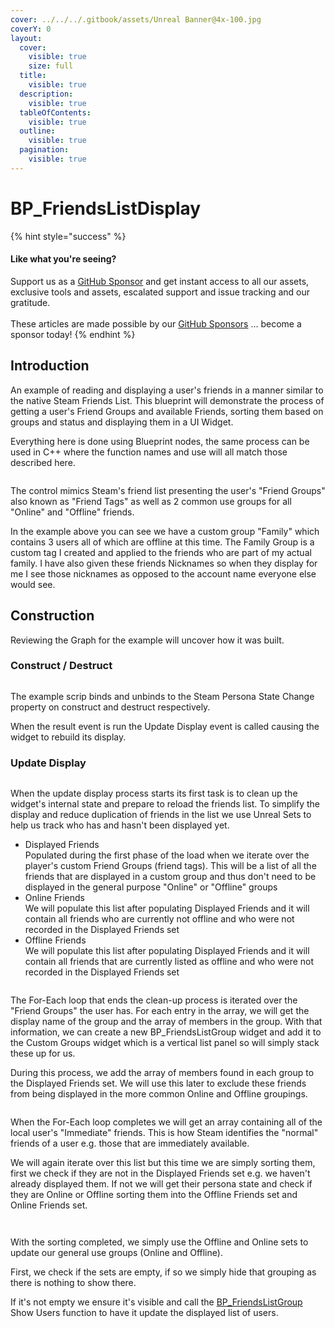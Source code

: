 ```yaml
---
cover: ../../../.gitbook/assets/Unreal Banner@4x-100.jpg
coverY: 0
layout:
  cover:
    visible: true
    size: full
  title:
    visible: true
  description:
    visible: true
  tableOfContents:
    visible: true
  outline:
    visible: true
  pagination:
    visible: true
---
```


# BP\_FriendsListDisplay

{% hint style="success" %}
#### Like what you're seeing?

Support us as a [GitHub Sponsor](../../../become-a-sponsor/) and get instant access to all our assets, exclusive tools and assets, escalated support and issue tracking and our gratitude.\
\
These articles are made possible by our [GitHub Sponsors](../../../become-a-sponsor/) ... become a sponsor today!
{% endhint %}

## Introduction

An example of reading and displaying a user's friends in a manner similar to the native Steam Friends List. This blueprint will demonstrate the process of getting a user's Friend Groups and available Friends, sorting them based on groups and status and displaying them in a UI Widget.

Everything here is done using Blueprint nodes, the same process can be used in C++ where the function names and use will all match those described here.

<div align="left">

<figure><img src="../../../.gitbook/assets/image (353).png" alt=""><figcaption></figcaption></figure>

</div>

The control mimics Steam's friend list presenting the user's "Friend Groups" also known as "Friend Tags" as well as 2 common use groups for all "Online" and "Offline" friends.

In the example above you can see we have a custom group "Family" which contains 3 users all of which are offline at this time. The Family Group is a custom tag I created and applied to the friends who are part of my actual family. I have also given these friends Nicknames so when they display for me I see those nicknames as opposed to the account name everyone else would see.

## Construction

Reviewing the Graph for the example will uncover how it was built.

### Construct / Destruct

<figure><img src="../../../.gitbook/assets/image (351).png" alt=""><figcaption></figcaption></figure>

The example scrip binds and unbinds to the Steam Persona State Change property on construct and destruct respectively.

When the result event is run the Update Display event is called causing the widget to rebuild its display.

### Update Display

<figure><img src="../../../.gitbook/assets/image (352).png" alt=""><figcaption></figcaption></figure>

When the update display process starts its first task is to clean up the widget's internal state and prepare to reload the friends list. To simplify the display and reduce duplication of friends in the list we use Unreal Sets to help us track who has and hasn't been displayed yet.

* Displayed Friends\
  Populated during the first phase of the load when we iterate over the player's custom Friend Groups (friend tags). This will be a list of all the friends that are displayed in a custom group and thus don't need to be displayed in the general purpose "Online" or "Offline" groups
* Online Friends\
  We will populate this list after populating Displayed Friends and it will contain all friends who are currently not offline and who were not recorded in the Displayed Friends set
* Offline Friends\
  We will populate this list after populating Displayed Friends and it will contain all friends that are currently listed as offline and who were not recorded in the Displayed Friends set

<figure><img src="../../../.gitbook/assets/image (354).png" alt=""><figcaption></figcaption></figure>

The For-Each loop that ends the clean-up process is iterated over the "Friend Groups" the user has. For each entry in the array, we will get the display name of the group and the array of members in the group. With that information, we can create a new BP\_FriendsListGroup widget and add it to the Custom Groups widget which is a vertical list panel so will simply stack these up for us.

During this process, we add the array of members found in each group to the Displayed Friends set. We will use this later to exclude these friends from being displayed in the more common Online and Offline groupings.

<figure><img src="../../../.gitbook/assets/image (355).png" alt=""><figcaption></figcaption></figure>

When the For-Each loop completes we will get an array containing all of the local user's "Immediate" friends. This is how Steam identifies the "normal" friends of a user e.g. those that are immediately available.

We will again iterate over this list but this time we are simply sorting them, first we check if they are not in the Displayed Friends set e.g. we haven't already displayed them. If not we will get their persona state and check if they are Online or Offline sorting them into the Offline Friends set and Online Friends set.

<figure><img src="../../../.gitbook/assets/image (356).png" alt=""><figcaption></figcaption></figure>

<figure><img src="../../../.gitbook/assets/image (357).png" alt=""><figcaption></figcaption></figure>

With the sorting completed, we simply use the Offline and Online sets to update our general use groups (Online and Offline).

First, we check if the sets are empty, if so we simply hide that grouping as there is nothing to show there.

If it's not empty we ensure it's visible and call the [BP\_FriendsListGroup](bp\_friendslistgroup.md) Show Users function to have it update the displayed list of users.
